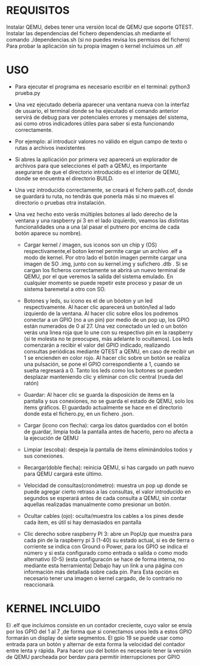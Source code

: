 # REQUISITOS
Instalar QEMU, debes tener una versión local de QEMU que soporte QTEST.
Instalar las dependencias del fichero dependencias.sh mediante el comando ./dependencias.sh (si no puedes revisa los permisos del fichero)
Para probar la aplicación sin tu propia imagen o kernel incluimos un .elf

# USO
+ Para ejecutar el programa es necesario escribir en el terminal: python3 prueba.py

+ Una vez ejecutado debería aparecer una ventana nueva con la interfaz de usuario, el terminal donde se ha ejecutado el comando anterior servirá de debug para ver potenciales errores y mensajes del sistema, asi como otros indicadores útiles para saber si esta funcionando correctamente.
+ Por ejemplo: al introducir valores no válido en elgun campo de texto o rutas a archivos inexistentes

+ Si abres la aplicación por primera vez aparecerá un explorador de archivos para que selecciones el path a QEMU, es importante asegurarse de que el directorio introducido es el interior de QEMU, donde se encuentra el directorio BUILD.
+ Una vez introducido correctamente, se creará el fichero path.cof, donde se guardará tu ruta, no tendrás que ponerla más si no mueves el directorio o pruebas otra instalación.

+ Una vez hecho esto verás múltiples botones al lado derecho de la ventana y una raspberry pi 3 en el lado izquierdo, veamos las  distintas funcionalidades una a una (al pasar el putnero por encima de cada botón aparece su nombre).

	- Cargar kernel / imagen, sus iconos son un chip y (OS) respectivamente,el boton kernel permite cargar un archivo .elf a modo de kernel. Por otro lado el botón imagen permite cargar una imagen de SO .img, junto con su kernel.img y sufichero .dtb . Si se cargan los ficheros correctamente se abrirá un nuevo terminal de QEMU, por el que veremos la salida del sistema emulado. En cualquier momento se puede repetir este proceso y pasar de un sistema baremetal a otro con SO.
	
	- Botones y leds, su icono es el de un bóoton y un led respectivamente. Al hacer clic aparecerá un botón/led al lado izquierdo de la ventana. Al hacer clic sobre ellos los podremos conectar a un GPIO (no a un pin) por medio de un pop up, los GPIO están numerados de 0 al 27. Una vez conectado un led o un botón verás una linea roja que lo une con su respectivo pin en la raspberry (si te molesta no te preocupes, más adelante lo ocultamos). Los leds comenzarán a recibir el valor del GPIO indicado, realizando consultas periódicas mediante QTEST a QEMU, en caso de recibir un 1 se encienden en color rojo. Al hacer clic sobre un botón se realiza una pulsación, se pone el GPIO correspondiente a 1, cuando se suelta regresará a 0. Tanto los leds como los botones se pueden desplazar manteniendo clic y eliminar con clic central (rueda del ratón)
	
	- Guardar: Al hacer clic se guarda la disposición de items en la pantalla y sus conexiones, no se guarda el estado de QEMU, solo los items gráficos. El guardado actualmente se hace en el directorio donde esta el fichero.py, en un fichero .json.
	
	- Cargar (icono con flecha): carga los datos guardados con el botón de guardar, limpia toda la pantalla antes de hacerlo, pero no afecta a la ejecución de QEMU
	
	- Limpiar (escoba): despeja la pantalla de items eliminándolos todos y sus conexiones.
	
	- Recargar(doble flecha): reinicia QEMU, si has cargado un path nuevo para QEMU cargará este último.
	
	- Velocidad de consultas(cronómetro): muestra un pop up donde se puede agregar cierto retraso a las consultas, el valor introducido en segundos se esperará antes de cada consulta a QEMU, sin contar aquellas realizadas manualmente como presionar un botón.
	
	- Ocultar cables (ojo): oculta/muestra los cables a los pines desde cada item, es útil si hay demasiados en pantalla
	
	- Clic derecho sobre raspberry PI 3: abre un PopUp que muestra para cada pin de la raspberry pi 3 (1-40) su estado actual, si es de tierra o corriente se indica con Ground o Power, para los GPIO se indica el número y si esta configurado como entrada o salida o como modo alternativo (0-5) (esta configuracón se hace de forma interna, no mediante esta herramienta) Debajo hay un link a una página con información más detallada sobre cada pin. Para Esta opción es necesario tener una imagen o kernel cargado, de lo contrario no reaccionará.
	
	
# KERNEL INCLUIDO
El .elf que incluimos consiste en un contador creciente, cuyo valor se envía por los GPIO del 1 al 7  ,de forma que si conectamos unos leds a estos GPIO formarán un display de siete segmentos. El gpio 19 se puede usar como entrada para un botón y alternar de esta forma la velocidad del contador entre lenta y rápida. Para hacer uso del botón es necesario tener la versión de QEMU parcheada por berdav para permitir interrupciones por GPIO
